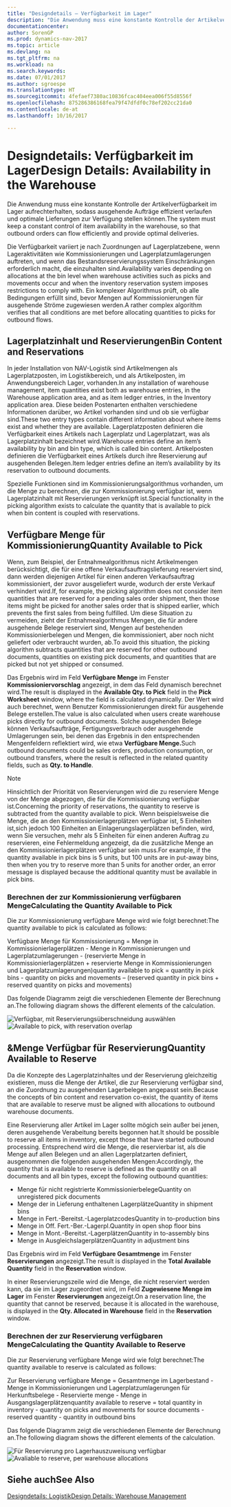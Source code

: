 ```yaml
---
title: "Designdetails – Verfügbarkeit im Lager"
description: "Die Anwendung muss eine konstante Kontrolle der Artikelverfügbarkeit im Lager aufrechterhalten, sodass ausgehende Aufträge effizient verlaufen und optimale Lieferungen zur Verfügung stellen können."
documentationcenter: 
author: SorenGP
ms.prod: dynamics-nav-2017
ms.topic: article
ms.devlang: na
ms.tgt_pltfrm: na
ms.workload: na
ms.search.keywords: 
ms.date: 07/01/2017
ms.author: sgroespe
ms.translationtype: HT
ms.sourcegitcommit: 4fefaef7380ac10836fcac404eea006f55d8556f
ms.openlocfilehash: 875286386168fea79f47dfdf0c78ef202cc21da0
ms.contentlocale: de-at
ms.lasthandoff: 10/16/2017

---
```

# <a name="design-details-availability-in-the-warehouse"></a><span data-ttu-id="19487-103">Designdetails: Verfügbarkeit im Lager</span><span class="sxs-lookup"><span data-stu-id="19487-103">Design Details: Availability in the Warehouse</span></span>
<span data-ttu-id="19487-104">Die Anwendung muss eine konstante Kontrolle der Artikelverfügbarkeit im Lager aufrechterhalten, sodass ausgehende Aufträge effizient verlaufen und optimale Lieferungen zur Verfügung stellen können.</span><span class="sxs-lookup"><span data-stu-id="19487-104">The system must keep a constant control of item availability in the warehouse, so that outbound orders can flow efficiently and provide optimal deliveries.</span></span>  

 <span data-ttu-id="19487-105">Die Verfügbarkeit variiert je nach Zuordnungen auf Lagerplatzebene, wenn Lageraktivitäten wie Kommissionierungen und Lagerplatzumlagerungen auftreten, und wenn das Bestandsreservierungssystem Einschränkungen erforderlich macht, die einzuhalten sind.</span><span class="sxs-lookup"><span data-stu-id="19487-105">Availability varies depending on allocations at the bin level when warehouse activities such as picks and movements occur and when the inventory reservation system imposes restrictions to comply with.</span></span> <span data-ttu-id="19487-106">Ein komplexer Algorithmus prüft, ob alle Bedingungen erfüllt sind, bevor Mengen auf Kommissionierungen für ausgehende Ströme zugewiesen werden.</span><span class="sxs-lookup"><span data-stu-id="19487-106">A rather complex algorithm verifies that all conditions are met before allocating quantities to picks for outbound flows.</span></span>  

## <a name="bin-content-and-reservations"></a><span data-ttu-id="19487-107">Lagerplatzinhalt und Reservierungen</span><span class="sxs-lookup"><span data-stu-id="19487-107">Bin Content and Reservations</span></span>  
 <span data-ttu-id="19487-108">In jeder Installation von NAV-Logistik sind Artikelmengen als Lagerplatzposten, im Logistikbereich, und als Artikelposten, im Anwendungsbereich Lager, vorhanden.</span><span class="sxs-lookup"><span data-stu-id="19487-108">In any installation of warehouse management, item quantities exist both as warehouse entries, in the Warehouse application area, and as item ledger entries, in the Inventory application area.</span></span> <span data-ttu-id="19487-109">Diese beiden Postenarten enthalten verschiedene Informationen darüber, wo Artikel vorhanden sind und ob sie verfügbar sind.</span><span class="sxs-lookup"><span data-stu-id="19487-109">These two entry types contain different information about where items exist and whether they are available.</span></span> <span data-ttu-id="19487-110">Lagerplatzposten definieren die Verfügbarkeit eines Artikels nach Lagerplatz und Lagerplatzart, was als Lagerplatzinhalt bezeichnet wird.</span><span class="sxs-lookup"><span data-stu-id="19487-110">Warehouse entries define an item’s availability by bin and bin type, which is called bin content.</span></span> <span data-ttu-id="19487-111">Artikelposten definieren die Verfügbarkeit eines Artikels durch ihre Reservierung auf ausgehenden Belegen.</span><span class="sxs-lookup"><span data-stu-id="19487-111">Item ledger entries define an item’s availability by its reservation to outbound documents.</span></span>  

 <span data-ttu-id="19487-112">Spezielle Funktionen sind im Kommissionierungsalgorithmus vorhanden, um die Menge zu berechnen, die zur Kommissionierung verfügbar ist, wenn Lagerplatzinhalt mit Reservierungen verknüpft ist.</span><span class="sxs-lookup"><span data-stu-id="19487-112">Special functionality in the picking algorithm exists to calculate the quantity that is available to pick when bin content is coupled with reservations.</span></span>  

## <a name="quantity-available-to-pick"></a><span data-ttu-id="19487-113">Verfügbare Menge für Kommissionierung</span><span class="sxs-lookup"><span data-stu-id="19487-113">Quantity Available to Pick</span></span>  
 <span data-ttu-id="19487-114">Wenn, zum Beispiel, der Entnahmealgorithmus nicht Artikelmengen berücksichtigt, die für eine offene Verkaufsauftragslieferung reserviert sind, dann werden diejenigen Artikel für einen anderen Verkaufsauftrag kommissioniert, der zuvor ausgeliefert wurde, wodurch der erste Verkauf verhindert wird.</span><span class="sxs-lookup"><span data-stu-id="19487-114">If, for example, the picking algorithm does not consider item quantities that are reserved for a pending sales order shipment, then those items might be picked for another sales order that is shipped earlier, which prevents the first sales from being fulfilled.</span></span> <span data-ttu-id="19487-115">Um diese Situation zu vermeiden, zieht der Entnahmealgorithmus Mengen, die für andere ausgehende Belege reserviert sind, Mengen auf bestehenden Kommissionierbelegen und Mengen, die kommissioniert, aber noch nicht geliefert oder verbraucht wurden, ab.</span><span class="sxs-lookup"><span data-stu-id="19487-115">To avoid this situation, the picking algorithm subtracts quantities that are reserved for other outbound documents, quantities on existing pick documents, and quantities that are picked but not yet shipped or consumed.</span></span>  

 <span data-ttu-id="19487-116">Das Ergebnis wird im Feld **Verfügbare Menge** im Fenster **Kommissioniervorschlag** angezeigt, in dem das Feld dynamisch berechnet wird.</span><span class="sxs-lookup"><span data-stu-id="19487-116">The result is displayed in the **Available Qty. to Pick** field in the **Pick Worksheet** window, where the field is calculated dynamically.</span></span> <span data-ttu-id="19487-117">Der Wert wird auch berechnet, wenn Benutzer Kommissionierungen direkt für ausgehende Belege erstellen.</span><span class="sxs-lookup"><span data-stu-id="19487-117">The value is also calculated when users create warehouse picks directly for outbound documents.</span></span> <span data-ttu-id="19487-118">Solche ausgehenden Belege können Verkaufsaufträge, Fertigungsverbrauch oder ausgehende Umlagerungen sein, bei denen das Ergebnis in den entsprechenden Mengenfeldern reflektiert wird, wie etwa **Verfügbare Menge.**</span><span class="sxs-lookup"><span data-stu-id="19487-118">Such outbound documents could be sales orders, production consumption, or outbound transfers, where the result is reflected in the related quantity fields, such as **Qty. to Handle**.</span></span>  

> [!NOTE]  
>  <span data-ttu-id="19487-119">Hinsichtlich der Priorität von Reservierungen wird die zu reserviere Menge von der Menge abgezogen, die für die Kommissionierung verfügbar ist.</span><span class="sxs-lookup"><span data-stu-id="19487-119">Concerning the priority of reservations, the quantity to reserve is subtracted from the quantity available to pick.</span></span> <span data-ttu-id="19487-120">Wenn beispielsweise die Menge, die an den Kommissionierlagerplätzen verfügbar ist, 5 Einheiten ist,sich jedoch 100 Einheiten an Einlagerungslagerplätzen befinden, wird, wenn Sie versuchen, mehr als 5 Einheiten für einen anderen Auftrag zu reservieren, eine Fehlermeldung angezeigt, da die zusätzliche Menge an den Kommissionierlagerplätzen verfügbar sein muss.</span><span class="sxs-lookup"><span data-stu-id="19487-120">For example, if the quantity available in pick bins is 5 units, but 100 units are in put-away bins, then when you try to reserve more than 5 units for another order, an error message is displayed because the additional quantity must be available in pick bins.</span></span>  

### <a name="calculating-the-quantity-available-to-pick"></a><span data-ttu-id="19487-121">Berechnen der zur Kommissionierung verfügbaren Menge</span><span class="sxs-lookup"><span data-stu-id="19487-121">Calculating the Quantity Available to Pick</span></span>  
 <span data-ttu-id="19487-122">Die zur Kommissionierung verfügbare Menge wird wie folgt berechnet:</span><span class="sxs-lookup"><span data-stu-id="19487-122">The quantity available to pick is calculated as follows:</span></span>  

 <span data-ttu-id="19487-123">Verfügbare Menge für Kommissionierung = Menge in Kommissionierlagerplätzen - Menge in Kommissionierungen und Lagerplatzumlagerungen - (reservierte Menge in Kommissionierlagerplätzen + reservierte Menge in Kommissionierungen und Lagerplatzumlagerungen)</span><span class="sxs-lookup"><span data-stu-id="19487-123">quantity available to pick = quantity in pick bins - quantity on picks and movements – (reserved quantity in pick bins + reserved quantity on picks and movements)</span></span>  

 <span data-ttu-id="19487-124">Das folgende Diagramm zeigt die verschiedenen Elemente der Berechnung an.</span><span class="sxs-lookup"><span data-stu-id="19487-124">The following diagram shows the different elements of the calculation.</span></span>  

 <span data-ttu-id="19487-125">![Verfügbar, mit Reservierungsüberschneidung auswählen](media/design_details_warehouse_management_availability_2.png "design_details_warehouse_management_availability_2")</span><span class="sxs-lookup"><span data-stu-id="19487-125">![Available to pick, with reservation overlap](media/design_details_warehouse_management_availability_2.png "design_details_warehouse_management_availability_2")</span></span>  

## <a name="quantity-available-to-reserve"></a><span data-ttu-id="19487-126">&Menge Verfügbar für Reservierung</span><span class="sxs-lookup"><span data-stu-id="19487-126">Quantity Available to Reserve</span></span>  
 <span data-ttu-id="19487-127">Da die Konzepte des Lagerplatzinhaltes und der Reservierung gleichzeitig existieren, muss die Menge der Artikel, die zur Reservierung verfügbar sind, an die Zuordnung zu ausgehenden Lagerbelegen angepasst sein.</span><span class="sxs-lookup"><span data-stu-id="19487-127">Because the concepts of bin content and reservation co-exist, the quantity of items that are available to reserve must be aligned with allocations to outbound warehouse documents.</span></span>  

 <span data-ttu-id="19487-128">Eine Reservierung aller Artikel im Lager sollte mögich sein außer bei jenen, deren ausgehende Verabeitung bereits begonnen hat.</span><span class="sxs-lookup"><span data-stu-id="19487-128">It should be possible to reserve all items in inventory, except those that have started outbound processing.</span></span> <span data-ttu-id="19487-129">Entsprechend wird die Menge, die reservierbar ist, als die Menge auf allen Belegen und an allen Lagerplatzarten definiert, ausgenommen die folgenden ausgehenden Mengen:</span><span class="sxs-lookup"><span data-stu-id="19487-129">Accordingly, the quantity that is available to reserve is defined as the quantity on all documents and all bin types, except the following outbound quantities:</span></span>  

-   <span data-ttu-id="19487-130">Menge für nicht registrierte Kommissionierbelege</span><span class="sxs-lookup"><span data-stu-id="19487-130">Quantity on unregistered pick documents</span></span>  
-   <span data-ttu-id="19487-131">Menge der in Lieferung enthaltenen Lagerplätze</span><span class="sxs-lookup"><span data-stu-id="19487-131">Quantity in shipment bins</span></span>  
-   <span data-ttu-id="19487-132">Menge in Fert.-Bereitst.-Lagerplatzcodes</span><span class="sxs-lookup"><span data-stu-id="19487-132">Quantity in to-production bins</span></span>  
-   <span data-ttu-id="19487-133">Menge in Off. Fert.-Ber.-Lagerpl.</span><span class="sxs-lookup"><span data-stu-id="19487-133">Quantity in open shop floor bins</span></span>  
-   <span data-ttu-id="19487-134">Menge in Mont.-Bereitst.-Lagerplätzen</span><span class="sxs-lookup"><span data-stu-id="19487-134">Quantity in to-assembly bins</span></span>  
-   <span data-ttu-id="19487-135">Menge in Ausgleichslagerplätzen</span><span class="sxs-lookup"><span data-stu-id="19487-135">Quantity in adjustment bins</span></span>  

 <span data-ttu-id="19487-136">Das Ergebnis wird im Feld **Verfügbare Gesamtmenge** im Fenster **Reservierungen** angezeigt.</span><span class="sxs-lookup"><span data-stu-id="19487-136">The result is displayed in the **Total Available Quantity** field in the **Reservation** window.</span></span>  

 <span data-ttu-id="19487-137">In einer Reservierungszeile wird die Menge, die nicht reserviert werden kann, da sie im Lager zugeordnet wird, im Feld **Zugewiesene Menge im Lager** im Fenster **Reservierungen** angezeigt.</span><span class="sxs-lookup"><span data-stu-id="19487-137">On a reservation line, the quantity that cannot be reserved, because it is allocated in the warehouse, is displayed in the **Qty. Allocated in Warehouse** field in the **Reservation** window.</span></span>  

### <a name="calculating-the-quantity-available-to-reserve"></a><span data-ttu-id="19487-138">Berechnen der zur Reservierung verfügbaren Menge</span><span class="sxs-lookup"><span data-stu-id="19487-138">Calculating the Quantity Available to Reserve</span></span>  
 <span data-ttu-id="19487-139">Die zur Reservierung verfügbare Menge wird wie folgt berechnet:</span><span class="sxs-lookup"><span data-stu-id="19487-139">The quantity available to reserve is calculated as follows:</span></span>  

 <span data-ttu-id="19487-140">Zur Reservierung verfügbare Menge = Gesamtmenge im Lagerbestand - Menge in Kommissionierungen und Lagerplatzumlagerungen für Herkunftsbelege - Reservierte menge - Menge in Ausgangslagerplätzen</span><span class="sxs-lookup"><span data-stu-id="19487-140">quantity available to reserve = total quantity in inventory - quantity on picks and movements for source documents - reserved quantity - quantity in outbound bins</span></span>  

 <span data-ttu-id="19487-141">Das folgende Diagramm zeigt die verschiedenen Elemente der Berechnung an.</span><span class="sxs-lookup"><span data-stu-id="19487-141">The following diagram shows the different elements of the calculation.</span></span>  

 <span data-ttu-id="19487-142">![Für Reservierung pro Lagerhauszuweisung verfügbar](media/design_details_warehouse_management_availability_3.png "design_details_warehouse_management_availability_3")</span><span class="sxs-lookup"><span data-stu-id="19487-142">![Avaliable to reserve, per warehouse allocations](media/design_details_warehouse_management_availability_3.png "design_details_warehouse_management_availability_3")</span></span>  

## <a name="see-also"></a><span data-ttu-id="19487-143">Siehe auch</span><span class="sxs-lookup"><span data-stu-id="19487-143">See Also</span></span>  
 [<span data-ttu-id="19487-144">Designdetails: Logistik</span><span class="sxs-lookup"><span data-stu-id="19487-144">Design Details: Warehouse Management</span></span>](design-details-warehouse-management.md)

